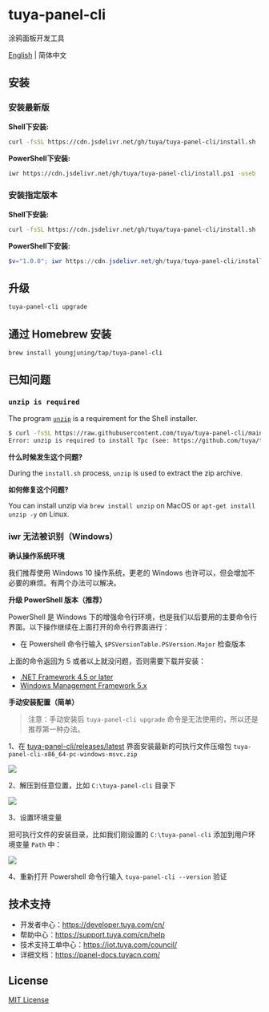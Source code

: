 # tuya-panel-cli

涂鸦面板开发工具

[English](./README.md) | 简体中文

## 安装

### 安装最新版

**Shell下安装:**

```sh
curl -fsSL https://cdn.jsdelivr.net/gh/tuya/tuya-panel-cli/install.sh | sh
```

**PowerShell下安装:**

```sh
iwr https://cdn.jsdelivr.net/gh/tuya/tuya-panel-cli/install.ps1 -useb | iex
```

### 安装指定版本


**Shell下安装:**

```sh
curl -fsSL https://cdn.jsdelivr.net/gh/tuya/tuya-panel-cli/install.sh | sh -s v0.0.1
```

**PowerShell下安装:**

```powershell
$v="1.0.0"; iwr https://cdn.jsdelivr.net/gh/tuya/tuya-panel-cli/install.ps1 -useb | iex
```

## 升级

```sh
tuya-panel-cli upgrade
```

## 通过 Homebrew 安装

```sh
brew install youngjuning/tap/tuya-panel-cli
```

## 已知问题

### `unzip is required`

The program [`unzip`](https://linux.die.net/man/1/unzip) is a requirement for the Shell installer.

```sh
$ curl -fsSL https://raw.githubusercontent.com/tuya/tuya-panel-cli/main/install.sh | sh
Error: unzip is required to install Tpc (see: https://github.com/tuya/tuya-panel-cli#unzip-is-required).
```

**什么时候发生这个问题?**

During the `install.sh` process, `unzip` is used to extract the zip archive.

**如何修复这个问题?**

You can install unzip via `brew install unzip` on MacOS or `apt-get install unzip -y` on Linux.

### iwr 无法被识别（Windows）

**确认操作系统环境**

我们推荐使用 Windows 10 操作系统，更老的 Windows 也许可以，但会增加不必要的麻烦。有两个办法可以解决。

**升级 PowerShell 版本（推荐）**

PowerShell 是 Windows 下的增强命令行环境，也是我们以后要用的主要命令行界面。以下操作继续在上面打开的命令行界面进行：

- 在 Powershell 命令行输入 `$PSVersionTable.PSVersion.Major` 检查版本

上面的命令返回为 5 或者以上就没问题，否则需要下载并安装：

- [.NET Framework 4.5 or later](https://www.microsoft.com/net/download)
- [Windows Management Framework 5.x](https://aka.ms/wmf5download)

**手动安装配置（简单）**

> 注意：手动安装后 `tuya-panel-cli upgrade` 命令是无法使用的，所以还是推荐第一种办法。

1、在 [tuya-panel-cli/releases/latest](https://github.com/tuya/tuya-panel-cli/releases/latest) 界面安装最新的可执行文件压缩包 `tuya-panel-cli-x86_64-pc-windows-msvc.zip`

![](https://images.tuyacn.com/fe-static/docs/img/aff7b378-c024-4358-9ca7-d3616df24890.png)

2、解压到任意位置，比如 `C:\tuya-panel-cli` 目录下

![](https://images.tuyacn.com/fe-static/docs/img/56b1bd45-ea79-4bca-8e64-0f6fbae645fa.png)

3、设置环境变量

把可执行文件的安装目录，比如我们刚设置的 `C:\tuya-panel-cli` 添加到用户环境变量 `Path` 中：

![](https://images.tuyacn.com/fe-static/docs/img/7af7585a-d2bc-4ea6-9ac5-5f5073ac24a4.png)

4、重新打开 Powershell 命令行输入 `tuya-panel-cli --version` 验证

## 技术支持

- 开发者中心：https://developer.tuya.com/cn/
- 帮助中心：https://support.tuya.com/cn/help
- 技术支持工单中心：https://iot.tuya.com/council/
- 详细文档：https://panel-docs.tuyacn.com/

## License

[MIT License](./LICENSE)
